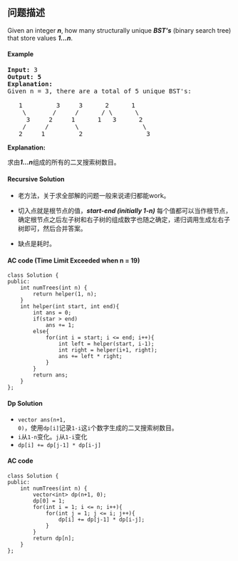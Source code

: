 ## 问题描述

Given an integer ***n***,  how many structurally unique ***BST's*** (binary search tree) that store values ***1...n***.</br>

#### Example
<pre><strong>Input:</strong> 3
<strong>Output: 5</strong>
<strong>Explanation:</strong>
Given n = 3, there are a total of 5 unique BST's:

   1         3     3      2      1
    \       /     /      / \      \
     3     2     1      1   3      2
    /     /       \                 \
   2     1         2                 3
</pre>

__Explanation:__<br>

求由***1...n***组成的所有的二叉搜索树数目。

#### Recursive Solution

* 老方法，关于求全部解的问题一般来说递归都能work。

* 切入点就是根节点的值，***start-end (initially 1-n)*** 每个值都可以当作根节点，确定根节点之后左子树和右子树的组成数字也随之确定，递归调用生成左右子树即可，然后合并答案。

* 缺点是耗时。

#### AC code (Time Limit Exceeded when n = 19)

```
class Solution {
public:
    int numTrees(int n) {
        return helper(1, n);
    }
    int helper(int start, int end){
        int ans = 0;
        if(star > end)
            ans += 1;
        else{
            for(int i = start; i <= end; i++){
                int left = helper(start, i-1);
                int right = helper(i+1, right);
                ans += left * right;
            }
        }
        return ans;
    }
};
```

#### Dp Solution

* <code>vector<int> ans(n+1, 0)</code>，使用<code>dp[i]</code>记录<code>1-i</code>这<code>i</code>个数字生成的二叉搜索树数目。
* <code>i</code>从<code>1-n</code>变化。<code>j</code>从<code>1-i</code>变化
* <code>dp[i] += dp[j-1] * dp[i-j]</code>

#### AC code

```
class Solution {
public:
    int numTrees(int n) {
        vector<int> dp(n+1, 0);
        dp[0] = 1;
        for(int i = 1; i <= n; i++){
            for(int j = 1; j <= i; j++){
                dp[i] += dp[j-1] * dp[i-j]; 
            }
        }
        return dp[n];
    }
};
```

